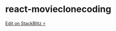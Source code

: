 # react-movieclonecoding

[Edit on StackBlitz ⚡️](https://stackblitz.com/edit/react-movieclonecoding)